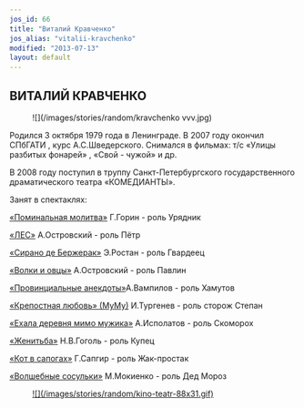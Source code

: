 ```yaml
---
jos_id: 66
title: "Виталий Кравченко"
jos_alias: "vitalii-kravchenko"
modified: "2013-07-13"
layout: default
---
```


## ВИТАЛИЙ КРАВЧЕНКО

<figure>
![](/images/stories/random/kravchenko vvv.jpg)
</figure>

Родился 3 октября 1979 года в Ленинграде. В 2007 году окончил СПбГАТИ , курс А.С.Шведерского. Снимался в фильмах: т/с «Улицы разбитых фонарей» , «Свой - чужой» и др.

В 2008 году поступил в труппу Санкт-Петербургского государственного драматического театра «КОМЕДИАНТЫ».

Занят в спектаклях:

[«Поминальная молитва»](97-pominalnaia-molitva.html) Г.Горин - роль Урядник

[«ЛЕС»](91-les.html) А.Островский - роль Пётр

[«Сирано де Бержерак»](60-sirano-de-bergerak.html) Э.Ростан - роль Гвардеец

[«Волки и овцы»](42-volki-i-ovci.html) А.Островский - роль Павлин

[«Провинциальные анекдоты»](71-anekdoti.html)А.Вампилов - роль Хамутов

[«Крепостная любовь» (МуМу)](46-mumu.html) И.Тургенев - роль сторож Степан

[«Ехала деревня мимо мужика»](45-exala-derevna-mimo-mushika.html) А.Исполатов - роль Скоморох

[«Женитьба»](69-genitba.html) Н.В.Гоголь - роль Купец

[«Кот в сапогах»](74-kot-v-sapogah.html) Г.Сапгир - роль Жак-простак

[«Волшебные сосульки»](75-volshebnie-sosulki.html) М.Мокиенко - роль Дед Мороз

<figure><a href="http://www.kino-teatr.ru/teatr/acter/m/ros/235283/bio/">
![](/images/stories/random/kino-teatr-88x31.gif)
</a></figure>

